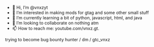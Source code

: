 - 👋 Hi, I’m @vnxzyt
- 👀 I’m interested in making mods for gtag and some other small stuff
- 🌱 I’m currently learning a bit of python, javascript, html, and java
- 💞️ I’m looking to collaborate on nothing atm
- 📫 How to reach me: youtube.com/vnxz.gt.

<!---
vnxzyt/vnxzyt is a ✨ special ✨ repository because its `README.md` (this file) appears on your GitHub profile.
You can click the Preview link to take a look at your changes.
--->
trying to become bug bounty hunter / dm / gtc_vnxz
